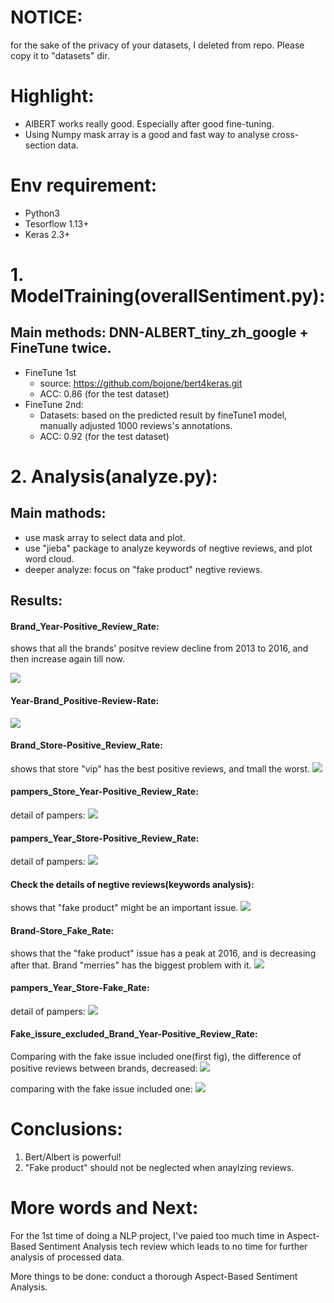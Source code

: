# NOTICE:
for the sake of the privacy of your datasets, I deleted from repo. Please copy it to "datasets" dir.

# Highlight:
- AlBERT works really good. Especially after good fine-tuning.
- Using Numpy mask array is a good and fast way to analyse cross-section data.

# Env requirement: 
- Python3 
- Tesorflow 1.13+ 
- Keras 2.3+

# 1. ModelTraining(overallSentiment.py):
## Main methods: DNN-ALBERT_tiny_zh_google + FineTune twice.
- FineTune 1st
    - source: https://github.com/bojone/bert4keras.git
    - ACC: 0.86 (for the test dataset)
- FineTune 2nd: 
    - Datasets: based on the predicted result by fineTune1 model, manually adjusted 1000 reviews's annotations.
    - ACC: 0.92 (for the test dataset)

# 2. Analysis(analyze.py):
## Main mathods:
- use mask array to select data and plot.
- use "jieba" package to analyze keywords of negtive reviews, and plot word cloud.
- deeper analyze: focus on "fake product" negtive reviews.

## Results:
#### Brand_Year-Positive_Review_Rate: 
shows that all the brands' positve review decline from 2013 to 2016, and then increase again till now.

![](./results/Brand_Year-Positive_Review_Rate.png)

#### Year-Brand_Positive-Review-Rate: 
![](./results/Year-Brand_Positive-Review-Rate.png)

#### Brand_Store-Positive_Review_Rate:
shows that store "vip" has the best positive reviews, and tmall the worst.
![](./results/Brand_Store-Positive_Review_Rate.png)

#### pampers_Store_Year-Positive_Review_Rate:
detail of pampers:
![](./results/pampers_Store_Year-Positive_Review_Rate.png)

#### pampers_Year_Store-Positive_Review_Rate:
detail of pampers:
![](./results/pampers_Year_Store-Positive_Review_Rate.png)


#### Check the details of negtive reviews(keywords analysis):
shows that "fake product" might be an important issue.
![](./results/negtiveReviewCloud.png)

#### Brand-Store_Fake_Rate:
shows that the "fake product" issue has a peak at 2016, and is decreasing after that. Brand "merries" has the biggest problem with it.
![](./results/Brand_Year-Fake_Rate.png)


#### pampers_Year_Store-Fake_Rate:
detail of pampers:
![](./results/pampers_Year_Store-Fake_Rate.png)

#### Fake_issure_excluded_Brand_Year-Positive_Review_Rate:
Comparing with the fake issue included one(first fig), the difference of positive reviews between brands, decreased:
![](./results/Fake_issure_excluded_Brand_Year-Positive_Review_Rate.png)

comparing with the fake issue included one:
![](./results/Brand_Year-Positive_Review_Rate.png)




# Conclusions:
1. Bert/Albert is powerful!
2. "Fake product" should not be neglected when anaylzing reviews.

# More words and Next:
For the 1st time of doing a NLP project, I've paied too much time in Aspect-Based Sentiment Analysis tech review which leads to no time for further analysis of processed data.

More things to be done: conduct a thorough Aspect-Based Sentiment Analysis.
